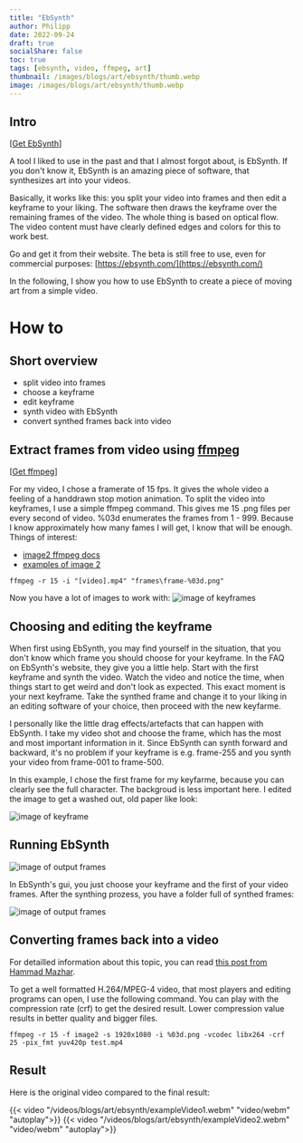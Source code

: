 ```yaml
---
title: "EbSynth"
author: Philipp
date: 2022-09-24
draft: true
socialShare: false
toc: true
tags: [ebsynth, video, ffmpeg, art]
thumbnail: /images/blogs/art/ebsynth/thumb.webp
image: /images/blogs/art/ebsynth/thumb.webp
---
```


## Intro

[[Get EbSynth](https://ebsynth.com/)]

A tool I liked to use in the past and that I almost forgot about, is EbSynth.
If you don't know it, EbSynth is an amazing piece of software, that synthesizes art into your videos.

Basically, it works like this: you split your video into frames and then edit a keyframe to your liking.
The software then draws the keyframe over the remaining frames of the video. The whole thing is based on optical flow.
The video content must have clearly defined edges and colors for this to work best.

Go and get it from their website. The beta is still free to use, even for commercial purposes:
[https://ebsynth.com/](https://ebsynth.com/)

In the following, I show you how to use EbSynth to create a piece of moving art from a simple video.

# How to

## Short overview

- split video into frames
- choose a keyframe
- edit keyframe
- synth video with EbSynth
- convert synthed frames back into video

## Extract frames from video using [ffmpeg](https://ffmpeg.org/)

[[Get ffmpeg](https://ffmpeg.org/)]

For my video, I chose a framerate of 15 fps. It gives the whole video a feeling of a handdrawn stop motion animation.
To split the video into keyframes, I use a simple ffmpeg command.
This gives me 15 .png files per every second of video. %03d enumerates the frames from 1 - 999. Because I know approximately how many fames I will get, I know that will be enough.
Things of interest:
- [image2 ffmpeg docs](https://ffmpeg.org/ffmpeg-formats.html#image2-1)
- [examples of image 2](http://underpop.online.fr/f/ffmpeg/help/image2-1.htm.gz)

```
ffmpeg -r 15 -i "[video].mp4" "frames\frame-%03d.png"
```

Now you have a lot of images to work with:
![image of keyframes](/images/blogs/art/ebsynth/frames.webp)

## Choosing and editing the keyframe

When first using EbSynth, you may find yourself in the situation, that you don't know which frame you should choose for your keyframe.
In the FAQ on EbSynth's website, they give you a little help. Start with the first keyframe and synth the video. Watch the video and notice the time,
when things start to get weird and don't look as expected. This exact moment is your next keyframe. Take the synthed frame and change it to your liking in
an editing software of your choice, then proceed with the new keyfarme.

I personally like the little drag effects/artefacts that can happen with EbSynth.
I take my video shot and choose the frame, which has the most and most important information in it.
Since EbSynth can synth forward and backward, it's no problem if your keyframe is e.g. frame-255 and you synth your video from frame-001 to frame-500.

In this example, I chose the first frame for my keyfarme, because you can clearly see the full character. The backgroud is less important here.
I edited the image to get a washed out, old paper like look:

![image of keyframe](/images/blogs/art/ebsynth/keyframe.webp)

## Running EbSynth

![image of output frames](/images/blogs/art/ebsynth/ebsynth.webp)

In EbSynth's gui, you just choose your keyframe and the first of your video frames.
After the synthing prozess, you have a folder full of synthed frames:

![image of output frames](/images/blogs/art/ebsynth/output-frames.webp)

## Converting frames back into a video

For detailled information about this topic, you can read [this post from Hammad Mazhar](https://hamelot.io/visualization/using-ffmpeg-to-convert-a-set-of-images-into-a-video/). 

To get a well formatted H.264/MPEG-4 video, that most players and editing programs can open, I use the following command.
You can play with the compression rate (crf) to get the desired result. Lower compression value results in better quality and bigger files.

```
ffmpeg -r 15 -f image2 -s 1920x1080 -i %03d.png -vcodec libx264 -crf 25 -pix_fmt yuv420p test.mp4
```

## Result

Here is the original video compared to the final result:

{{< video "/videos/blogs/art/ebsynth/exampleVideo1.webm" "video/webm" "autoplay">}}
{{< video "/videos/blogs/art/ebsynth/exampleVideo2.webm" "video/webm" "autoplay">}}